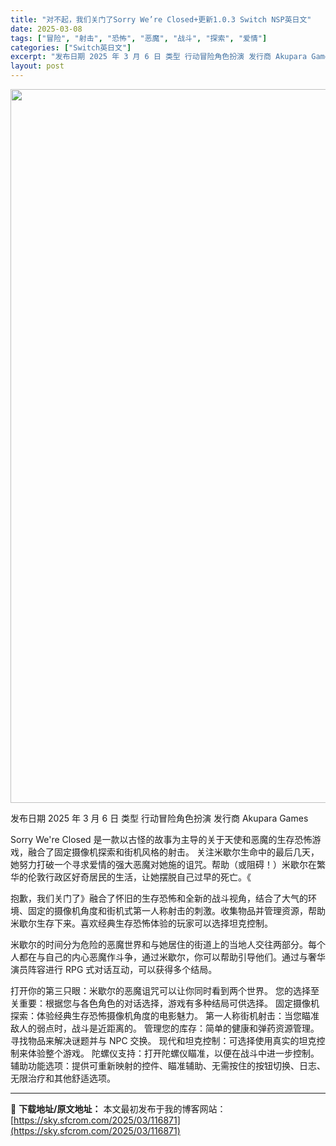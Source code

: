 ```yaml
---
title: "对不起，我们关门了Sorry We’re Closed+更新1.0.3 Switch NSP英日文"
date: 2025-03-08
tags: ["冒险", "射击", "恐怖", "恶魔", "战斗", "探索", "爱情"]
categories: ["Switch英日文"]
excerpt: "发布日期 2025 年 3 月 6 日 类型 行动冒险角色扮演 发行商 Akupara Games Sorry We&#039;re Closed 是一款以古怪的故事为主导的关于天使和恶魔的生存恐怖游戏，融合了固定摄像机探索和街机风格的射击。 关注米歇尔生命中的最后几天，她努力打破一个寻求爱情的强大恶魔对她施&hellip;"
layout: post
---
```


<img class="aligncenter size-full wp-image-116872" src="https://sky.sfcrom.com/wp-content/uploads/2025/03/2025030718181916.webp" alt="" width="700" height="1142" />

发布日期 2025 年 3 月 6 日
类型 行动冒险角色扮演
发行商 Akupara Games

Sorry We're Closed 是一款以古怪的故事为主导的关于天使和恶魔的生存恐怖游戏，融合了固定摄像机探索和街机风格的射击。
关注米歇尔生命中的最后几天，她努力打破一个寻求爱情的强大恶魔对她施的诅咒。帮助（或阻碍！）米歇尔在繁华的伦敦行政区好奇居民的生活，让她摆脱自己过早的死亡。《

抱歉，我们关门了》融合了怀旧的生存恐怖和全新的战斗视角，结合了大气的环境、固定的摄像机角度和街机式第一人称射击的刺激。收集物品并管理资源，帮助米歇尔生存下来。喜欢经典生存恐怖体验的玩家可以选择坦克控制。

米歇尔的时间分为危险的恶魔世界和与她居住的街道上的当地人交往两部分。每个人都在与自己的内心恶魔作斗争，通过米歇尔，你可以帮助引导他们。通过与奢华演员阵容进行 RPG 式对话互动，可以获得多个结局。

打开你的第三只眼：米歇尔的恶魔诅咒可以让你同时看到两个世界。
您的选择至关重要：根据您与各色角色的对话选择，游戏有多种结局可供选择。
固定摄像机探索：体验经典生存恐怖摄像机角度的电影魅力。
第一人称街机射击：当您瞄准敌人的弱点时，战斗是近距离的。
管理您的库存：简单的健康和弹药资源管理。寻找物品来解决谜题并与 NPC 交换。
现代和坦克控制：可选择使用真实的坦克控制来体验整个游戏。
陀螺仪支持：打开陀螺仪瞄准，以便在战斗中进一步控制。
辅助功能选项：提供可重新映射的控件、瞄准辅助、无需按住的按钮切换、日志、无限治疗和其他舒适选项。

---
📖 **下载地址/原文地址：** 本文最初发布于我的博客网站：[https://sky.sfcrom.com/2025/03/116871](https://sky.sfcrom.com/2025/03/116871)
